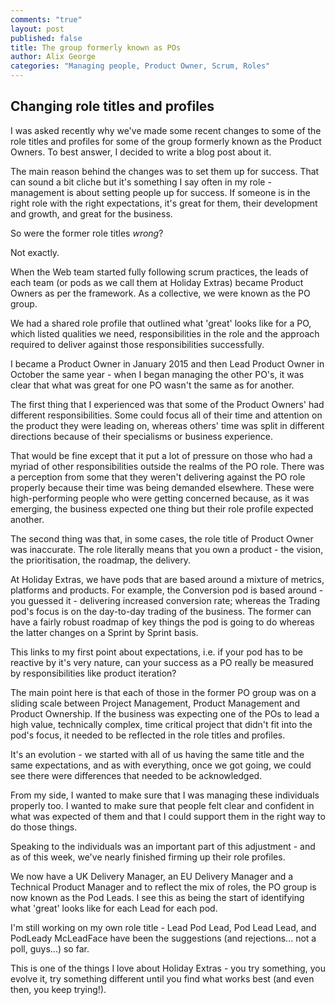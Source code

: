 ```yaml
---
comments: "true"
layout: post
published: false
title: The group formerly known as POs
author: Alix George
categories: "Managing people, Product Owner, Scrum, Roles"
---
```

## Changing role titles and profiles

I was asked recently why we've made some recent changes to some of the role titles and profiles for some of the group formerly known as the Product Owners. To best answer, I decided to write a blog post about it.

The main reason behind the changes was to set them up for success. That can sound a bit cliche but it's something I say often in my role - management is about setting people up for success. If someone is in the right role with the right expectations, it's great for them, their development and growth, and great for the business.

So were the former role titles _wrong_? 

Not exactly. 

When the Web team started fully following scrum practices, the leads of each team (or pods as we call them at Holiday Extras) became Product Owners as per the framework. As a collective, we were known as the PO group.

We had a shared role profile that outlined what 'great' looks like for a PO, which listed qualities we need, responsibilities in the role and the approach required to deliver against those responsibilities successfully. 

I became a Product Owner in January 2015 and then Lead Product Owner in October the same year - when I began managing the other PO's, it was clear that what was great for one PO wasn't the same as for another.

The first thing that I experienced was that some of the Product Owners' had different responsibilities. Some could focus all of their time and attention on the product they were leading on, whereas others' time was split in different directions because of their specialisms or business experience.

That would be fine except that it put a lot of pressure on those who had a myriad of other responsibilities outside the realms of the PO role. There was a perception from some that they weren't delivering against the PO role properly because their time was being demanded elsewhere. These were high-performing people who were getting concerned because, as it was emerging, the business expected one thing but their role profile expected another.

The second thing was that, in some cases, the role title of Product Owner was inaccurate. The role literally means that you own a product - the vision, the prioritisation, the roadmap, the delivery. 

At Holiday Extras, we have pods that are based around a mixture of metrics, platforms and products. For example, the Conversion pod is based around - you guessed it - delivering increased conversion rate; whereas the Trading pod's focus is on the day-to-day trading of the business. The former can have a fairly robust roadmap of key things the pod is going to do whereas the latter changes on a Sprint by Sprint basis. 

This links to my first point about expectations, i.e. if your pod has to be reactive by it's very nature, can your success as a PO really be measured by responsibilities like product iteration?  

The main point here is that each of those in the former PO group was on a sliding scale between Project Management, Product Management and Product Ownership. If the business was expecting one of the POs to lead a high value, technically complex, time critical project that didn't fit into the pod's focus, it needed to be reflected in the role titles and profiles. 

It's an evolution - we started with all of us having the same title and the same expectations, and as with everything, once we got going, we could see there were differences that needed to be acknowledged.

From my side, I wanted to make sure that I was managing these individuals properly too. I wanted to make sure that people felt clear and confident in what was expected of them and that I could support them in the right way to do those things.

Speaking to the individuals was an important part of this adjustment - and as of this week, we've nearly finished firming up their role profiles. 

We now have a UK Delivery Manager, an EU Delivery Manager and a Technical Product Manager and to reflect the mix of roles, the PO group is now known as the Pod Leads. I see this as being the start of identifying what 'great' looks like for each Lead for each pod.

I'm still working on my own role title - Lead Pod Lead, Pod Lead Lead, and PodLeady McLeadFace have been the suggestions (and rejections... not a poll, guys...) so far.

This is one of the things I love about Holiday Extras - you try something, you evolve it, try something different until you find what works best (and even then, you keep trying!).
